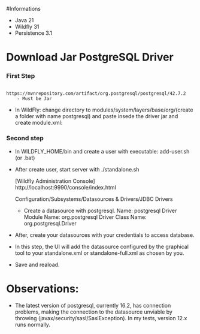 #Informations

- Java 21
- Wildfly 31
- Persistence 3.1

# Download Jar PostgreSQL Driver

### First Step

		https://mvnrepository.com/artifact/org.postgresql/postgresql/42.7.2
		- Must be Jar
- In WildFly: change directory to modules/system/layers/base/org/(create a folder with name postgresql) and paste insede the driver jar and create module.xml:


	<?xml version="1.0" encoding="UTF-8"?>
	<module name="org.postgresql" xmlns="urn:jboss:module:1.9">
    <resources>
        <resource-root path="postgresql-42.7.2.jar"/>
    </resources>
    <dependencies>
        <module name="java.compiler"/>
        <module name="java.desktop"/>
        <module name="java.instrument"/>
        <module name="java.logging"/>
        <module name="java.management"/>
        <module name="java.naming"/>
        <module name="java.scripting"/>
        <module name="java.sql"/>
        <module name="java.transaction.xa"/>
        <module name="javax.servlet.api:h2" optional="true"/>
        <module name="org.slf4j"/>
    </dependencies>
	</module>
	
### Second step
- In WILDFLY_HOME/bin and create a user with executable: add-user.sh (or .bat)

- After create user, start server with ./standalone.sh

	[Wildfly Administration Console] http://localhost:9990/console/index.html

	Configuration/Subsystems/Datasources & Drivers/JDBC Drivers
	- Create a datasource with postgresql. 
	Name: postgresql
	Driver Module Name: org.postgresql
	Driver Class Name: org.postgresql.Driver
	
- After, create your datasources with your credentials to access database.
	
- In this step, the UI will add the datasource configured by the graphical tool to your standalone.xml or standalone-full.xml as chosen by you.
- Save and reaload.
	 
# Observations: 
- The latest version of postgresql, currently 16.2, has connection problems, making the connection to the datasource unviable by throwing (javax/security/sasl/SaslException). In my tests, version 12.x runs normally.